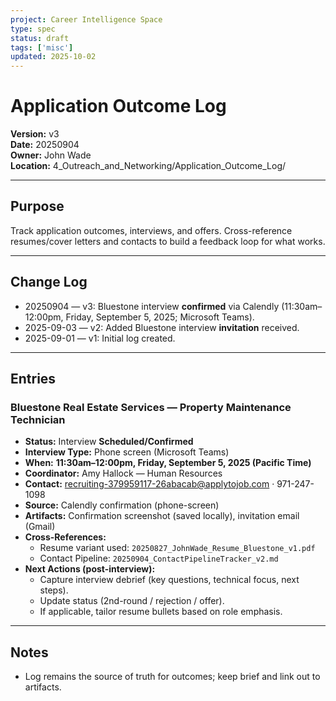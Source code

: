 ```yaml
---
project: Career Intelligence Space
type: spec
status: draft
tags: ['misc']
updated: 2025-10-02
---
```


# Application Outcome Log
**Version:** v3  
**Date:** 20250904  
**Owner:** John Wade  
**Location:** 4_Outreach_and_Networking/Application_Outcome_Log/

---

## Purpose
Track application outcomes, interviews, and offers. Cross-reference resumes/cover letters and contacts to build a feedback loop for what works.

---

## Change Log
- 20250904 — v3: Bluestone interview **confirmed** via Calendly (11:30am–12:00pm, Friday, September 5, 2025; Microsoft Teams).  
- 2025-09-03 — v2: Added Bluestone interview **invitation** received.  
- 2025-09-01 — v1: Initial log created.

---

## Entries

### Bluestone Real Estate Services — Property Maintenance Technician
- **Status:** Interview **Scheduled/Confirmed**  
- **Interview Type:** Phone screen (Microsoft Teams)  
- **When:** **11:30am–12:00pm, Friday, September 5, 2025 (Pacific Time)**  
- **Coordinator:** Amy Hallock — Human Resources  
- **Contact:** recruiting-379959117-26abacab@applytojob.com · 971-247-1098  
- **Source:** Calendly confirmation (phone-screen)  
- **Artifacts:** Confirmation screenshot (saved locally), invitation email (Gmail)  
- **Cross-References:**  
  - Resume variant used: `20250827_JohnWade_Resume_Bluestone_v1.pdf`  
  - Contact Pipeline: `20250904_ContactPipelineTracker_v2.md`  
- **Next Actions (post-interview):**  
  - Capture interview debrief (key questions, technical focus, next steps).  
  - Update status (2nd-round / rejection / offer).  
  - If applicable, tailor resume bullets based on role emphasis.

---

## Notes
- Log remains the source of truth for outcomes; keep brief and link out to artifacts.  
